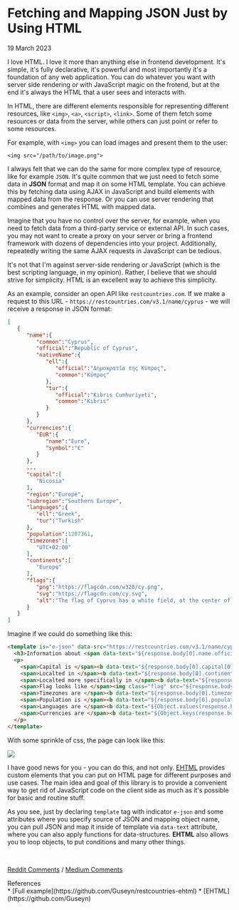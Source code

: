 # Fetching and Mapping JSON Just by Using HTML
<div class="date">19 March 2023</div>

I love HTML. I love it more than anything else in frontend development. It's simple, it's fully declarative, it's powerful and most importantly it's a foundation of any web application. You can do whatever you want with server side rendering or with JavaScript magic on the frotend, but at the end it's always the HTML that a user sees and interacts with.

In HTML, there are different elements responsible for representing different resources, like `<img>`, `<a>`, `<script>`, `<link>`. Some of them fetch some resources or data from the server, while others can just point or refer to some resources.

For example, with `<img>` you can load images and present them to the user:

`<img src="/path/to/image.png">`

I always felt that we can do the same for more complex type of resource, like for example `JSON`. It's quite common that we just need to fetch some data in **JSON** format and map it on some HTML template. You can achieve this by fetching data using AJAX in JavaScript and build elements with mapped data from the response. Or you can use server rendering that combines and generates HTML with mapped data.

Imagine that you have no control over the server, for example, when you need to fetch data from a third-party service or external API. In such cases, you may not want to create a proxy on your server or bring a frontend framework with dozens of dependencies into your project. Additionally, repeatedly writing the same AJAX requests in JavaScript can be tedious.

It's not that I'm against server-side rendering or JavaScript (which is the best scripting language, in my opinion). Rather, I believe that we should strive for simplicity. HTML is an excellent way to achieve this simplicity.

As an example, consider an open API like `restcountries.com`. If we make a request to this URL - `https://restcountries.com/v3.1/name/cyprus` - we will receive a response in JSON format:

```json
[
   {
      "name":{
         "common":"Cyprus",
         "official":"Republic of Cyprus",
         "nativeName":{
            "ell":{
               "official":"Δημοκρατία της Κύπρος",
               "common":"Κύπρος"
            },
            "tur":{
               "official":"Kıbrıs Cumhuriyeti",
               "common":"Kıbrıs"
            }
         }
      },
      "currencies":{
         "EUR":{
            "name":"Euro",
            "symbol":"€"
         }
      },
      ...
      "capital":[
         "Nicosia"
      ],
      "region":"Europe",
      "subregion":"Southern Europe",
      "languages":{
         "ell":"Greek",
         "tur":"Turkish"
      },
      "population":1207361,
      "timezones":[
         "UTC+02:00"
      ],
      "continents":[
         "Europe"
      ],
      "flags":{
         "png":"https://flagcdn.com/w320/cy.png",
         "svg":"https://flagcdn.com/cy.svg",
         "alt":"The flag of Cyprus has a white field, at the center of which is a copper-colored silhouette of the Island of Cyprus above two green olive branches crossed at the stem."
      }
   }
]
```

Imagine if we could do something like this:

```html
<template is="e-json" data-src="https://restcountries.com/v3.1/name/cyprus" data-object-name="response">
  <h3>Information about <span data-text="${response.body[0].name.official}:"></span></h3>
  <p>
    <span>Capital is </span><b data-text="${response.body[0].capital[0]}"></b><br>
    <span>Localted in </span><b data-text="${response.body[0].continents[0]}"></b><br>
    <span>Localted more specifically in </span><b data-text="${response.body[0].subregion}"></b><br>
    <span>Flag looks like </span><img class="flag" src="${response.body[0].flags.svg}"><br>
    <span>Timezones are </span><b data-text="${response.body[0].timezones.join(', ')}"></b><br>
    <span>Population is </span><b data-text="${response.body[0].population}"></b><br>
    <span>Languages are </span><b data-text="${Object.values(response.body[0].languages).join(', ')}"></b><br>
    <span>Currencies are </span><b data-text="${Object.keys(response.body[0].currencies).join(', ')}"></b><br>
  </p>
</template>
```

With some sprinkle of css, the page can look like this:

<img src="https://cdn.guseyn.com/image/info-on-cyprus.png?v=fde14c79">

I have good news for you - you can do this, and not only. [EHTML](https://github.com/Guseyn/EHTML) provides custom elements that you can put on HTML page for different purposes and use cases. The main idea and goal of this library is to provide a convenient way to get rid of JavaScript code on the client side as much as it's possible for basic and routine stuff.

As you see, just by declaring `template` tag with indicator `e-json` and some attributes where you specify source of JSON and mapping object name, you can pull JSON and map it inside of template via `data-text` attribute, where you can also apply functions for data-structures. **EHTML** also allows you to loop objects, to put conditions and many other things.

<br>

[Reddit Comments](https://www.reddit.com/user/gyen/comments/11v423g/fetching_and_mapping_json_just_by_using_html/) / [Medium Comments](https://medium.com/@guseynism/fetching-and-mapping-json-just-by-using-html-b8bcecade82c)

<div class="refs">References</div>
* [Full example](https://github.com/Guseyn/restcountries-ehtml)
* [EHTML](https://github.com/Guseyn)

